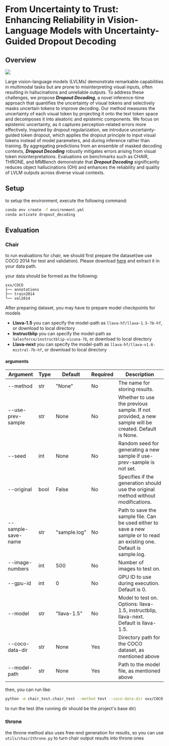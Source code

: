 # From Uncertainty to Trust: Enhancing Reliability in Vision-Language Models with Uncertainty-Guided Dropout Decoding

## Overview

<img src="/home/fyx/hallucination/imgs/outline3.png"/></p>
Large vision-language models (LVLMs) demonstrate remarkable capabilities in multimodal tasks but are prone to misinterpreting visual inputs, often resulting in hallucinations and unreliable outputs.
To address these challenges, we propose ***Dropout Decoding***, a novel inference-time approach that quantifies the uncertainty of visual tokens and selectively masks uncertain tokens to improve decoding.
Our method measures the uncertainty of each visual token by projecting it onto the text token space and decomposes it into aleatoric and epistemic components. We focus on epistemic uncertainty, as it captures perception-related errors more effectively.
Inspired by dropout regularization, we introduce uncertainty-guided token dropout, which applies the dropout principle to input visual tokens instead of model parameters, and during inference rather than training.
By aggregating predictions from an ensemble of masked decoding contexts, ***Dropout Decoding*** robustly mitigates errors arising from visual token misinterpretations.
Evaluations on benchmarks such as CHAIR, THRONE, and MMBench demonstrate that ***Dropout Decoding*** significantly reduces object hallucinations (OH) and enhances the reliability and quality of LVLM outputs across diverse visual contexts.

## Setup

to setup the environment, execute the following command:

```bash
conda env create -f environment.yml
conda activate dropout_decoding
```
## Evaluation

### Chair

to run evaluations for chair, we should first prepare the dataset(we use COCO 2014 for test and validation). Please download [here](https://cocodataset.org/#home) and extract it in your data path.

your data should be formed as the following:

```plain
xxx/COCO
├── annotations
├── train2014
└── val2014
```

After preparing dataset, you may have to prepare model checkpoints for models

- **Llava-1.5** you can specify the model-path as `llava-hf/llava-1.5-7b-hf`, or download to local directory 
- **Instructblip** you can specify the model-path as `Salesforce/instructblip-vicuna-7b`, or download to local directory 
- **Llava-next** you can specify the model-path as `llava-hf/llava-v1.6-mistral-7b-hf`, or download to local directory

#### arguments

| Argument           | Type | Default      | Required | Description                                                  |
| ------------------ | ---- | ------------ | -------- | ------------------------------------------------------------ |
| --method           | str  | "None"       | No       | The name for storing results.                                |
| --use-prev-sample  | str  | None         | No       | Whether to use the previous sample. If not provided, a new sample will be created. Default is None. |
| --seed             | int  | None         | No       | Random seed for generating a new sample if use-prev-sample is not set. |
| --original         | bool | False        | No       | Specifies if the generation should use the original method without modifications. |
| --sample-save-name | str  | "sample.log" | No       | Path to save the sample file. Can be used either to save a new sample or to read an existing one. Default is sample.log. |
| --image-numbers    | int  | 500          | No       | Number of images to test on.                                 |
| --gpu-id           | int  | 0            | No       | GPU ID to use during execution. Default is 0.                |
| --model            | str  | "llava-1.5"  | No       | Model to test on. Options: llava-1.5, instructblip, llava-next. Default is llava-1.5. |
| --coco-data-dir    | str  | None         | Yes      | Directory path for the COCO dataset, as mentioned above      |
| --model-path       | str  | None         | Yes      | Path to the model file, as mentioned above                   |

then, you can run like:

```bash
python -m chair_test.chair_test --method test --coco-data-dir xxx/COCO --model-path llava-hf/llava-1.5-7b-hf --sample-save-name test.log --model llava-1.5
```

to run the test (the running dir should be the project's base dir)

### throne

the throne method also uses free-end generation for results, so you can use `utils/chair2throne.py` to turn chair output results into throne ones